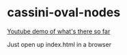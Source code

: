 # cassini-oval-nodes

[Youtube demo of what's there so far](https://www.youtube.com/watch?v=hQfgqMAbYmg)

Just open up index.html in a browser
